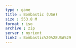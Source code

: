 ```yaml
---
type : game
title : Bombastic (USA)
size : 553.8 M
format : iso
archive : zip
server : myrient
link2 : Bombastic%20%28USA%29
---
```

